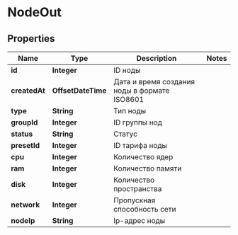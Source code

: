 

# NodeOut


## Properties

| Name | Type | Description | Notes |
|------------ | ------------- | ------------- | -------------|
|**id** | **Integer** | ID ноды |  |
|**createdAt** | **OffsetDateTime** | Дата и время создания ноды в формате ISO8601 |  |
|**type** | **String** | Тип ноды |  |
|**groupId** | **Integer** | ID группы нод |  |
|**status** | **String** | Статус |  |
|**presetId** | **Integer** | ID тарифа ноды |  |
|**cpu** | **Integer** | Количество ядер |  |
|**ram** | **Integer** | Количество памяти |  |
|**disk** | **Integer** | Количество пространства |  |
|**network** | **Integer** | Пропускная способность сети |  |
|**nodeIp** | **String** | Ip-адрес ноды |  |



